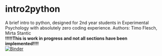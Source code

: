 # intro2python
A brief intro to python, designed for 2nd year students in Experimental Psychology with absolutely zero coding experience.
Authors: Timo Flesch, Mirta Stantic  
**!!!!!This is work in progress and not all sections have been implemented!!!!**  
[![Binder](https://mybinder.org/badge_logo.svg)](https://mybinder.org/v2/gh/TimoFlesch/intro2python/master)
